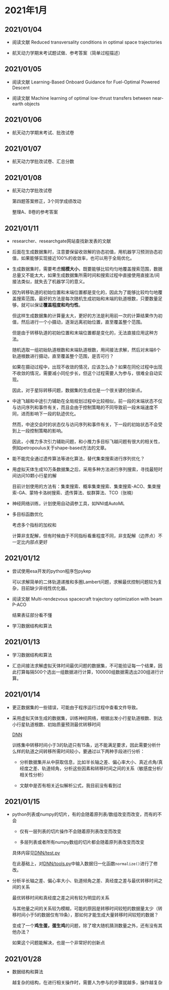 # 2021年1月

## 2021/01/04

* 阅读文献 Reduced transversality conditions in optimal space trajectories

* 航天动力学期末考试题试做、参考答案（简单过程描述）

## 2021/01/05

* 阅读文献 Learning-Based Onboard Guidance for Fuel-Optimal Powered Descent

* 阅读文献 Machine learning of optimal low-thrust transfers between near-earth objects

## 2021/01/06

* 航天动力学期末考试、批改试卷

## 2021/01/07

* 航天动力学批改试卷、汇总分数

## 2021/01/08

* 航天动力学批改试卷

	第四题答案修正，3个同学成绩改动

	整理A、B卷的参考答案

## 2021/01/11

* researcher、researchgate网站查找新发表的文献

* 后面在生成数据集时，注意要保留收敛解的协态初值，用机器学习预测协态初值，如果能够实现接近100%的收敛率，也可以用于全局优化。

* 生成数据集时，需要考虑**规模大小**，既要能够比较均匀地覆盖搜索范围，数据总量又不能太大，如果生成数据集所需时间和搜索过程中直接使用直接法/间接法类似，就失去了机器学习的意义。

* 因为转移轨道的初始位置和末端位置都是变化的，因此为了能够比较均匀地覆盖搜索范围，最好的方法是每次随机生成初始和末端的轨道根数，只要数量足够，就可以保证**覆盖程度和均匀性**。

	但这样生成数据集的计算量太大，更好的方法是利用前一次的计算结果作为初值，然后进行一个小摄动，逐渐远离初始位置，直至覆盖整个范围。

	但是由于转移轨道的初始位置和末端位置都是变化的，无法直接应用这种方法。

	随机选取一组初始轨道根数和末端轨道根数，用间接法求解，然后对末端6个轨道根数进行摄动，直至覆盖整个范围，是否可行？

	如果在摄动过程中，出现不收敛的情况，应该怎么办？如果在同伦过程中出现不收敛的情况，需要减小同伦步长，但这个过程需要人为参与，很难全自动实现。

	因此，对于星际转移问题，数据集的生成也是一个很关键的创新点。

* 中途飞越和中途引力辅助在全局规划过程中比较相似，前一段的末端状态不仅与访问序列和事件有关，而且会由于控制策略的不同导致前一段末端速度不同，进而影响下一段的轨迹优化。

	然而，中途交会时的状态仅与访问序列和事件有关，下一段的初始状态不会受到上一段控制策略的影响。

	因此，小推力多次引力辅助问题，和小推力多目标飞越问题有很大的相关性，例如petropoulus关于shape-based方法的文章。

* 能不能完全通过遗传算法等进化算法，替代集束搜索进行序列优化？

* 用虚拟天体生成10万条数据集之后，采用多种方法进行序列搜索，寻找最短时间访问10颗小行星的解

	目前计划使用的方法有：集束搜索、概率集束搜索、集束搜索-ACO、集束搜索-GA、蒙特卡洛树搜索、遗传算法、蚁群算法、TCO（张楠）

* 神经网络训练，计划使用自动调参工具，如NNI或AutoML

* 多目标函数优化

	考虑多个指标的加权和

	计算非支配解，但有时候由于不同指标看重程度不同，非支配解（边界点）不一定比内部点更好

## 2021/01/12

* 尝试使用esa开发的python程序包pykep

	可以求解简单的二体轨道递推和多圈Lambert问题，求解最优控制问题较为复杂，目前缺少非线性优化器。

* 阅读文献 Multi-rendezvous spacecraft trajectory optimization with beam P-ACO

	结果表征部分看不懂

* 学习数据结构和算法

## 2021/01/13

* 学习数据结构和算法

* 汇总间接法求解虚拟天体时间最优问题的数据集，不可能验证每一个结果，因此打算每隔500个选出一组数据进行计算，100000组数据需选出200组进行计算。

## 2021/01/14

* 更正数据集的一些错误，可能由于程序运行过程中查看文件导致。

* 采用虚拟天体生成的数据集，训练神经网络，根据出发小行星轨道根数、到达小行星轨道根数、初始质量预测最优转移时间

	[DNN](https://github.com/Lpyshmily/GTOC7/blob/main/DNN.md#20210114-1st-version)

	训练集中转移时间小于3的轨迹只有15条，远不能满足要求，因此需要分析什么样的轨道之间转移所需时间较小，要通过以下两种手段进行分析：

	* 分析数据集并从中获取信息，比如半长轴之差、偏心率大小、真近点角/真经度之差、轨道倾角，分析这些因素和转移时间之间的关系（敏感度分析/相关性分析）

	* 文献中是否有相关近似解析公式，我目前没有看到过

## 2021/01/15

* python列表或numpy的切片，有的会随着原列表/数组改变而改变，而有的不会

	* 仅有一层列表的切片操作不会随着原列表改变而改变

	* 多层列表或者所有numpy数组的切片都会随着原列表改变而改变

	具体内容见[DNN/test.py](https://github.com/Lpyshmily/GTOC7/blob/main/DNN/test.py)

	在此基础上，对[DNN/tools.py](https://github.com/Lpyshmily/GTOC7/blob/main/DNN/tools.py)中输入数据归一化函数`normalize()`进行了修改。

* 分析半长轴之差、偏心率大小、轨道倾角之差、真经度之差与最优转移时间之间的关系

	最优转移时间和真经度之差之间有较为明显的关系

	与其他量之间的关系较为模糊，可能的原因是转移时间较短的数据量太少（转移时间小于5的数据仅有19条），那如何才能生成大量转移时间较短的数据？

	变成了一个**鸡生蛋，蛋生鸡**的问题，除了增大随机猜测数量之外，还有没有其他办法？
    
    如果这个问题能解决，也是一个非常好的创新点

## 2021/01/28

* 数据结构和算法

	越复杂的结构，在进行相关操作时，需要人为参与的步骤就越多，操作越复杂